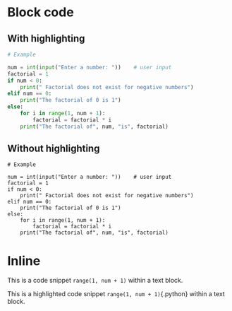 
# Block code

## With highlighting

```python
# Example

num = int(input("Enter a number: "))    # user input
factorial = 1    
if num < 0:    
    print(" Factorial does not exist for negative numbers")    
elif num == 0:    
    print("The factorial of 0 is 1")    
else:    
    for i in range(1, num + 1):    
        factorial = factorial * i    
    print("The factorial of", num, "is", factorial)    
```


## Without highlighting

```unknown
# Example

num = int(input("Enter a number: "))    # user input
factorial = 1    
if num < 0:    
    print(" Factorial does not exist for negative numbers")    
elif num == 0:    
    print("The factorial of 0 is 1")    
else:    
    for i in range(1, num + 1):    
        factorial = factorial * i    
    print("The factorial of", num, "is", factorial)    
```

# Inline

This is a code snippet  `range(1, num + 1)` within a text block.

This is a highlighted code snippet  `range(1, num + 1)`{.python} within a text block.
